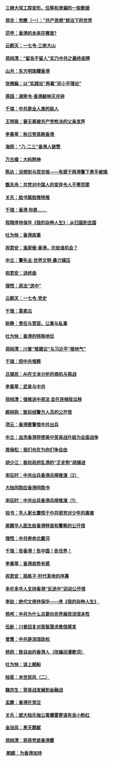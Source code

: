 #### [三峡大坝工程变形、位移和渗漏的一些数据](../pages/nsc993/n11478232.md?t=08262133) 
#### [郑合：觉醒（一）：“共产思想”统治下的世界](../pages/nsc993/n11477663.md?t=08262133) 
#### [范甲：香港的未来在哪里?](../pages/nsc993/n11477249.md?t=08262133) 
#### [云鹤天：一七令·三座大山](../pages/nsc993/n11477192.md?t=08262133) 
#### [郑纯清：“留岛不留人”实乃中共之最终底牌](../pages/nsc993/n11476160.md?t=08262133) 
#### [山月：东方明珠耀香港](../pages/nsc993/n11476077.md?t=08262133) 
#### [张翎燊：以“实践论”再看“邓小平理论”](../pages/nsc993/n11475733.md?t=08262133) 
#### [莲园：调笑令‧香港敲响灭共钟](../pages/nsc993/n11475723.md?t=08262133) 
#### [千瑞：中共是全人类的敌人](../pages/nsc993/n11475329.md?t=08262133) 
#### [王明珠：替无辜被共产党枪决的父亲发声](../pages/nsc993/n11474570.md?t=08262133) 
#### [李春草：秋日登高眺香港 ](../pages/nsc993/n11474491.md?t=08262133) 
#### [海网：“八·二三”香港人链赞 ](../pages/nsc993/n11474538.md?t=08262133) 
#### [万古缘：大屿荆神](../pages/nsc993/n11474401.md?t=08262133) 
#### [陈达：没想到与现世报——有感于两港警下黑手被捕 ](../pages/nsc993/n11472557.md?t=08262133) 
#### [甑东舟：共党对中国人的变异令人不寒而栗](../pages/nsc993/n11472496.md?t=08262133) 
#### [关乐：脸书扇脸推特推](../pages/nsc993/n11472488.md?t=08262133) 
#### [千瑞：香港  你是…… ](../pages/nsc993/n11472459.md?t=08262133) 
#### [程翔序林保华《我的杂种人生》：从归国到去国](../pages/nsc993/n11472369.md?t=08262133) 
#### [吐为快：香港故事](../pages/nsc993/n11471931.md?t=08262133) 
#### [祝君安：渔家傲‧香港，在给谁机会？](../pages/nsc993/n11469718.md?t=08262133) 
#### [中立：警失业‧世界文明‧暴力镇压](../pages/nsc993/n11467566.md?t=08262133) 
#### [祝君安：送终曲](../pages/nsc993/n11467546.md?t=08262133) 
#### [理悟：恶法“送中”](../pages/nsc993/n11467290.md?t=08262133) 
#### [云鹤天：一七令.党史](../pages/nsc993/n11464122.md?t=08262133) 
#### [千瑞：莫卖瓜](../pages/nsc993/n11463014.md?t=08262133) 
#### [耿静：责任与宽容，公事与私事](../pages/nsc993/n11462810.md?t=08262133) 
#### [吐为快：香港的特殊地位](../pages/nsc993/n11462562.md?t=08262133) 
#### [郑纯清：川普“推建议”与习近平“接地气”](../pages/nsc993/n11461683.md?t=08262133) 
#### [千瑞：把中共埋葬](../pages/nsc993/n11461658.md?t=08262133) 
#### [吕锡民：AI在文本分析的商机与挑战](../pages/nsc993/n11460607.md?t=08262133) 
#### [李春草：武皇与中共](../pages/nsc993/n11460589.md?t=08262133) 
#### [郑纯清：强推送中恶法 旨在连根拔瓜秧](../pages/nsc993/n11460526.md?t=08262133) 
#### [颜纯钩：致前线警方人员的公开信](../pages/nsc993/n11459564.md?t=08262133) 
#### [项云：香港要警惕中共出兵](../pages/nsc993/n11459530.md?t=08262133) 
#### [中立：血洗香港将使美中贸易战升级为全面战争](../pages/nsc993/n11459717.md?t=08262133) 
#### [周保松：我们也在为你们争自由](../pages/nsc993/n11459087.md?t=08262133) 
#### [胡少江：极权政府乱港的“乏走狗”胡锡进](../pages/nsc993/n11459051.md?t=08262133) 
#### [宋征时：中共出兵香港兵棋推演（2）](../pages/nsc993/n11458306.md?t=08262133) 
#### [大陆同胞应香港同胞书](../pages/nsc993/n11457241.md?t=08262133) 
#### [宋征时：中共出兵香港兵棋推演（1）](../pages/nsc993/n11455979.md?t=08262133) 
#### [投书：华人家长震惊于中共邪党对少年的毒害](../pages/nsc993/n11454664.md?t=08262133) 
#### [美籍华人医生给香港特首和警察的公开信](../pages/nsc993/n11454599.md?t=08262133) 
#### [理悟：中共奔命北戴河](../pages/nsc993/n11454254.md?t=08262133) 
#### [千瑞：告香港！告中国！告世界！](../pages/nsc993/n11452639.md?t=08262133) 
#### [李春草：香港局势有感 ](../pages/nsc993/n11452364.md?t=08262133) 
#### [祝君安：捣练子‧时代革命的序幕](../pages/nsc993/n11452353.md?t=08262133) 
#### [多伦多华人支持香港“反送中”运动公开信](../pages/nsc993/n11452323.md?t=08262133) 
#### [李劼：绝代文侠林保华——序《我的杂种人生》 ](../pages/nsc993/n11452282.md?t=08262133) 
#### [杨咤：中共为什么总要向世界展现流氓本性](../pages/nsc993/n11448899.md?t=08262133) 
#### [伍新：川普回复对高智晟求救信感言](../pages/nsc993/n11448808.md?t=08262133) 
#### [曾慧：中共是流氓政权 ](../pages/nsc993/n11447277.md?t=08262133) 
#### [杨则：致自由的香港人（改编动漫歌词）](../pages/nsc993/n11447253.md?t=08262133) 
#### [吐为快：误上贼船](../pages/nsc993/n11447241.md?t=08262133) 
#### [陆客：末世民风（二）](../pages/nsc993/n11447032.md?t=08262133) 
#### [魏京生：贸易战发展到金融战](../pages/nsc993/n11446827.md?t=08262133) 
#### [孟醒：香港在哭泣](../pages/nsc993/n11445586.md?t=08262133) 
#### [关乐：就大陆乐伽公寓爆雷寄语有良小粉红 ](../pages/nsc993/n11445344.md?t=08262133) 
#### [金浴凤：黑天鹅赋](../pages/nsc993/n11445105.md?t=08262133) 
#### [郑纯清：邪恶党底香港露](../pages/nsc993/n11444937.md?t=08262133) 
#### [ 朝颜：为香港加持](../pages/nsc993/n11444414.md?t=08262133) 
